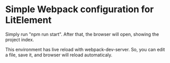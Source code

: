 # Simple Webpack configuration for LitElement

Simply run "npm run start". After that, the browser will open, showing the project index.

This environment has live reload with webpack-dev-server. So, you can edit a file, save it, and browser will reload automaticaly.